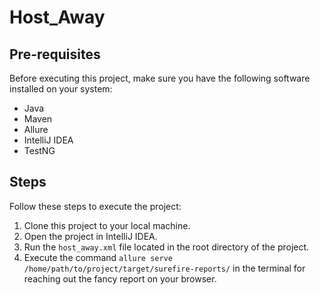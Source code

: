# Host_Away


## Pre-requisites

Before executing this project, make sure you have the following software installed on your system:

- Java
- Maven
- Allure
- IntelliJ IDEA
- TestNG

## Steps

Follow these steps to execute the project:

1. Clone this project to your local machine.
2. Open the project in IntelliJ IDEA.
3. Run the `host_away.xml` file located in the root directory of the project.
4. Execute the command `allure serve /home/path/to/project/target/surefire-reports/` in the terminal for reaching out the fancy report on your browser.
